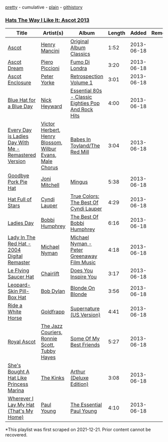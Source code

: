 [pretty](/playlists/pretty/2hirOuzhv3EK3AgEV2nKZn.md) - cumulative - [plain](/playlists/plain/2hirOuzhv3EK3AgEV2nKZn) - [githistory](https://github.githistory.xyz/mackorone/spotify-playlist-archive/blob/main/playlists/plain/2hirOuzhv3EK3AgEV2nKZn)

### [Hats The Way I Like It: Ascot 2013](https://open.spotify.com/playlist/2hirOuzhv3EK3AgEV2nKZn)

> 

| Title | Artist(s) | Album | Length | Added | Removed |
|---|---|---|---|---|---|
| [Ascot](https://open.spotify.com/track/7k1201dEGp3VsiGwCUo2bR) | [Henry Mancini](https://open.spotify.com/artist/2EExdpjU4SK3xnJHO5paJf) | [Original Album Classics](https://open.spotify.com/album/4LmJmpUFSDO2iz6pEXcDKO) | 1:52 | 2013-06-18 |  |
| [Ascot Dream](https://open.spotify.com/track/7HWSFt4HdDc64EyhhW2mIc) | [Piero Piccioni](https://open.spotify.com/artist/2WPn0emjr8XPmMOT0bBcPe) | [Fumo Di Londra](https://open.spotify.com/album/4OSFYtiUeJmImSrhytWeoL) | 3:20 | 2013-06-18 |  |
| [Ascot Enclosure](https://open.spotify.com/track/2kPLUSlkTbNIm5s9GDCWAa) | [Peter Yorke](https://open.spotify.com/artist/356KdDxPATOYtRwDL6edO2) | [Retrospection Volume 1](https://open.spotify.com/album/0E12hVqS9ZDgs33SXEAmpT) | 3:01 | 2013-06-18 |  |
| [Blue Hat for a Blue Day](https://open.spotify.com/track/6tmPGn3YaLKHSDin9XmrKZ) | [Nick Heyward](https://open.spotify.com/artist/2DmyIp3IBWUwRukba22G3n) | [Essential 80s \- Classic Eighties Pop And Rock Hits](https://open.spotify.com/album/61D7IT0EC6PaQ25e4HNXXu) | 4:00 | 2013-06-18 |  |
| [Every Day is Ladies Day With Me \- Remastered Version](https://open.spotify.com/track/6ar1epBrGNFmdE4dK2jN9U) | [Victor Herbert](https://open.spotify.com/artist/4KKrqNQzDsogR5DCD9a9fv), [Henry Blossom](https://open.spotify.com/artist/1RlZCh7F1xRwZYZqUNCYna), [Wilbur Evans](https://open.spotify.com/artist/1u3JFfqe12MVXlhm8aTMuj), [Male Chorus](https://open.spotify.com/artist/50qo8RvRhI4EDfvCk04Tl0) | [Babes In Toyland/The Red Mill](https://open.spotify.com/album/6pgLxr9IM0drGAdJK6rxr2) | 3:04 | 2013-06-18 |  |
| [Goodbye Pork Pie Hat](https://open.spotify.com/track/10lt3FoAtLN0Y4tL9i3FT9) | [Joni Mitchell](https://open.spotify.com/artist/5hW4L92KnC6dX9t7tYM4Ve) | [Mingus](https://open.spotify.com/album/33vCXtlecxvFyBcoICxMYx) | 5:38 | 2013-06-18 |  |
| [Hat Full of Stars](https://open.spotify.com/track/7HSQKwnJaeISGPJKUFjJyh) | [Cyndi Lauper](https://open.spotify.com/artist/2BTZIqw0ntH9MvilQ3ewNY) | [True Colors: The Best Of Cyndi Lauper](https://open.spotify.com/album/3ob0XVPoKBjrOjg0mf3zN3) | 4:29 | 2013-06-18 |  |
| [Ladies Day](https://open.spotify.com/track/0khWfNs8xZmKXQlZ3zZZUs) | [Bobbi Humphrey](https://open.spotify.com/artist/0JbqyQSsMK7TavqlR0yNON) | [The Best Of Bobbi Humphrey](https://open.spotify.com/album/25IGvmX6gTgELVvq4OtKi3) | 6:16 | 2013-06-18 |  |
| [Lady In The Red Hat \- 2004 Digital Remaster](https://open.spotify.com/track/10fDpfuAaocVMiElXC3XjA) | [Michael Nyman](https://open.spotify.com/artist/2LvhyFvUCDJ7gFuEBOcrM8) | [Michael Nyman \- Peter Greenaway Film Music](https://open.spotify.com/album/4S7bm9WEzfMatHFok770FD) | 4:18 | 2013-06-18 |  |
| [Le Flying Saucer Hat](https://open.spotify.com/track/3rbV20e5zoulQoj3uPbDvd) | [Chairlift](https://open.spotify.com/artist/7hAolICGSgXJuM6DUpK5rp) | [Does You Inspire You](https://open.spotify.com/album/3JuIBAoHi6gUmS3tgF4CPg) | 3:17 | 2013-06-18 |  |
| [Leopard\-Skin Pill\-Box Hat](https://open.spotify.com/track/6aeOSY6fPsvGTzyXi65pNY) | [Bob Dylan](https://open.spotify.com/artist/74ASZWbe4lXaubB36ztrGX) | [Blonde On Blonde](https://open.spotify.com/album/4NP1rhnsPdYpnyJP0p0k0L) | 3:56 | 2013-06-18 |  |
| [Ride a White Horse](https://open.spotify.com/track/2ZoCGNzpo4uQHJujl8MVMZ) | [Goldfrapp](https://open.spotify.com/artist/5BKsn7SCN2XmbF7apdCpRS) | [Supernature \(US Version\)](https://open.spotify.com/album/1QoKEbO1b1rqgcEjZs6n1i) | 4:41 | 2013-06-18 |  |
| [Royal Ascot](https://open.spotify.com/track/4cF9ze6AMlspJbVCGbWpRh) | [The Jazz Couriers](https://open.spotify.com/artist/3oBOqR45cob1eJCskrYZGU), [Ronnie Scott](https://open.spotify.com/artist/2vsL5bsgAVKdkb0wHeSy0x), [Tubby Hayes](https://open.spotify.com/artist/3OQ1zZ7Es5aPGB0JR0TAJR) | [Some Of My Best Friends](https://open.spotify.com/album/0OnLEKyKFNIEh0w2UMLz2a) | 5:27 | 2013-06-18 |  |
| [She's Bought A Hat Like Princess Marina](https://open.spotify.com/track/2pEHjqmIRw4FdVwDAVw2rT) | [The Kinks](https://open.spotify.com/artist/1SQRv42e4PjEYfPhS0Tk9E) | [Arthur \(Deluxe Edition\)](https://open.spotify.com/album/7Ml7NYEdVdOhQfGmnoTcze) | 3:08 | 2013-06-18 |  |
| [Wherever I Lay My Hat \(That's My Home\)](https://open.spotify.com/track/04N18CfIbOJPnVLGOKgJNB) | [Paul Young](https://open.spotify.com/artist/6rqU9HQ57NYGBnBzbrY3a4) | [The Essential Paul Young](https://open.spotify.com/album/0IHmWU4OIPZaW86nIeYeiv) | 4:10 | 2013-06-18 |  |

\*This playlist was first scraped on 2021-12-21. Prior content cannot be recovered.